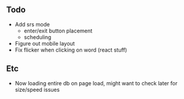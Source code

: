 ## Todo
- Add srs mode
    - enter/exit button placement
    - scheduling
- Figure out mobile layout
- Fix flicker when clicking on word (react stuff)

## Etc
- Now loading entire db on page load, might want to check later for size/speed issues